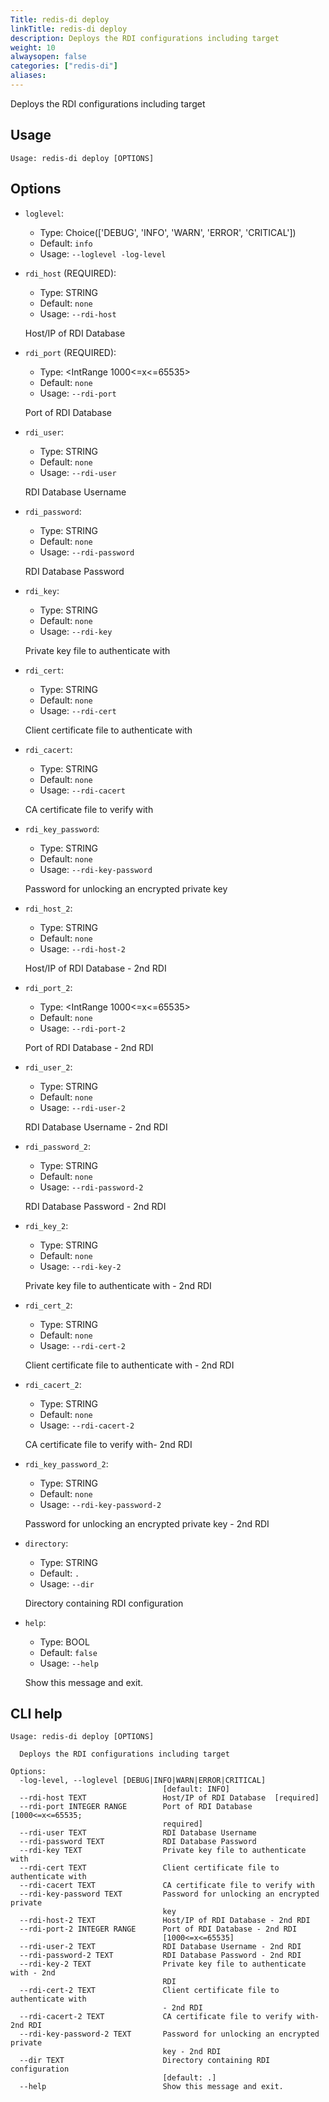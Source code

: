 ```yaml
---
Title: redis-di deploy
linkTitle: redis-di deploy
description: Deploys the RDI configurations including target
weight: 10
alwaysopen: false
categories: ["redis-di"]
aliases:
---
```


Deploys the RDI configurations including target

## Usage

```
Usage: redis-di deploy [OPTIONS]
```

## Options

- `loglevel`:

  - Type: Choice(['DEBUG', 'INFO', 'WARN', 'ERROR', 'CRITICAL'])
  - Default: `info`
  - Usage: `--loglevel
-log-level`

- `rdi_host` (REQUIRED):

  - Type: STRING
  - Default: `none`
  - Usage: `--rdi-host`

  Host/IP of RDI Database

- `rdi_port` (REQUIRED):

  - Type: <IntRange 1000<=x<=65535>
  - Default: `none`
  - Usage: `--rdi-port`

  Port of RDI Database

- `rdi_user`:

  - Type: STRING
  - Default: `none`
  - Usage: `--rdi-user`

  RDI Database Username

- `rdi_password`:

  - Type: STRING
  - Default: `none`
  - Usage: `--rdi-password`

  RDI Database Password

- `rdi_key`:

  - Type: STRING
  - Default: `none`
  - Usage: `--rdi-key`

  Private key file to authenticate with

- `rdi_cert`:

  - Type: STRING
  - Default: `none`
  - Usage: `--rdi-cert`

  Client certificate file to authenticate with

- `rdi_cacert`:

  - Type: STRING
  - Default: `none`
  - Usage: `--rdi-cacert`

  CA certificate file to verify with

- `rdi_key_password`:

  - Type: STRING
  - Default: `none`
  - Usage: `--rdi-key-password`

  Password for unlocking an encrypted private key

- `rdi_host_2`:

  - Type: STRING
  - Default: `none`
  - Usage: `--rdi-host-2`

  Host/IP of RDI Database - 2nd RDI

- `rdi_port_2`:

  - Type: <IntRange 1000<=x<=65535>
  - Default: `none`
  - Usage: `--rdi-port-2`

  Port of RDI Database - 2nd RDI

- `rdi_user_2`:

  - Type: STRING
  - Default: `none`
  - Usage: `--rdi-user-2`

  RDI Database Username - 2nd RDI

- `rdi_password_2`:

  - Type: STRING
  - Default: `none`
  - Usage: `--rdi-password-2`

  RDI Database Password - 2nd RDI

- `rdi_key_2`:

  - Type: STRING
  - Default: `none`
  - Usage: `--rdi-key-2`

  Private key file to authenticate with - 2nd RDI

- `rdi_cert_2`:

  - Type: STRING
  - Default: `none`
  - Usage: `--rdi-cert-2`

  Client certificate file to authenticate with - 2nd RDI

- `rdi_cacert_2`:

  - Type: STRING
  - Default: `none`
  - Usage: `--rdi-cacert-2`

  CA certificate file to verify with- 2nd RDI

- `rdi_key_password_2`:

  - Type: STRING
  - Default: `none`
  - Usage: `--rdi-key-password-2`

  Password for unlocking an encrypted private key - 2nd RDI

- `directory`:

  - Type: STRING
  - Default: `.`
  - Usage: `--dir`

  Directory containing RDI configuration

- `help`:

  - Type: BOOL
  - Default: `false`
  - Usage: `--help`

  Show this message and exit.

## CLI help

```
Usage: redis-di deploy [OPTIONS]

  Deploys the RDI configurations including target

Options:
  -log-level, --loglevel [DEBUG|INFO|WARN|ERROR|CRITICAL]
                                  [default: INFO]
  --rdi-host TEXT                 Host/IP of RDI Database  [required]
  --rdi-port INTEGER RANGE        Port of RDI Database  [1000<=x<=65535;
                                  required]
  --rdi-user TEXT                 RDI Database Username
  --rdi-password TEXT             RDI Database Password
  --rdi-key TEXT                  Private key file to authenticate with
  --rdi-cert TEXT                 Client certificate file to authenticate with
  --rdi-cacert TEXT               CA certificate file to verify with
  --rdi-key-password TEXT         Password for unlocking an encrypted private
                                  key
  --rdi-host-2 TEXT               Host/IP of RDI Database - 2nd RDI
  --rdi-port-2 INTEGER RANGE      Port of RDI Database - 2nd RDI
                                  [1000<=x<=65535]
  --rdi-user-2 TEXT               RDI Database Username - 2nd RDI
  --rdi-password-2 TEXT           RDI Database Password - 2nd RDI
  --rdi-key-2 TEXT                Private key file to authenticate with - 2nd
                                  RDI
  --rdi-cert-2 TEXT               Client certificate file to authenticate with
                                  - 2nd RDI
  --rdi-cacert-2 TEXT             CA certificate file to verify with- 2nd RDI
  --rdi-key-password-2 TEXT       Password for unlocking an encrypted private
                                  key - 2nd RDI
  --dir TEXT                      Directory containing RDI configuration
                                  [default: .]
  --help                          Show this message and exit.
```
